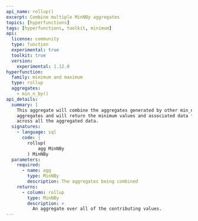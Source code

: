 ```yaml
---
api_name: rollup()
excerpt: Combine multiple MinNBy aggregates
topics: [hyperfunctions]
tags: [hyperfunctions, toolkit, minimum]
api:
  license: community
  type: function
  experimental: true
  toolkit: true
  version:
    experimental: 1.12.0
hyperfunction:
  family: minimum and maximum
  type: rollup
  aggregates:
    - min_n_by()
api_details:
  summary: |
    This aggregate will combine the aggregates generated by other min_n_by
    aggregates and will return the minimum values and associated data found
    across all the aggregated data.
  signatures:
    - language: sql
      code: |
        rollup(
            agg MinNBy
        ) MinNBy
  parameters:
    required:
      - name: agg
        type: MinNBy
        description: The aggregates being combined
    returns:
      - column: rollup
        type: MinNBy
        description: >
          An aggregate over all of the contributing values.
---
```


